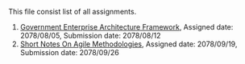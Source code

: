 This file consist list of all assignments.
                  
1. [Government Enterprise Architecture Framework], Assigned date: 2078/08/05, Submission date: 2078/08/12
2. [Short Notes On Agile Methodologies], Assigned date: 2078/09/19, Submission date: 2078/09/26


  [Government Enterprise Architecture Framework]: AssignmentI.pdf
  [Short Notes On Agile Methodologies]: Assignment2.pdf
